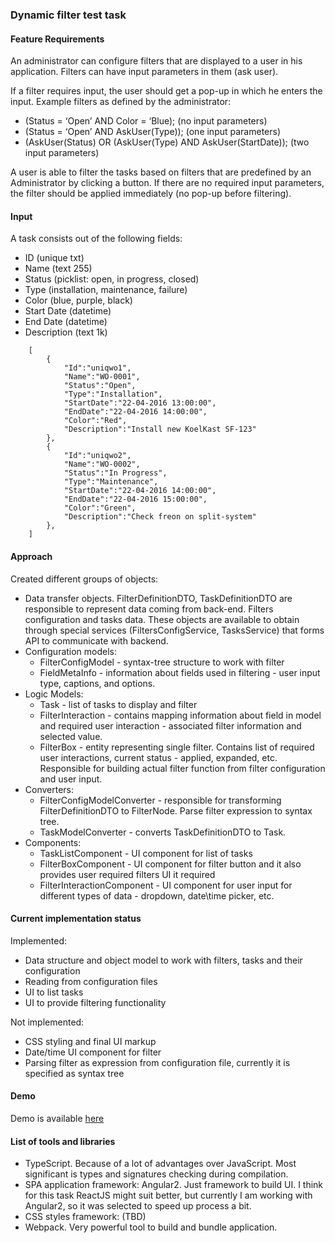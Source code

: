 ### Dynamic filter test task
#### Feature Requirements
An administrator can configure filters that are displayed to a user
in his application. Filters can have input parameters in them (ask user).


If a filter requires input, the user should get a pop-up in which he
enters the input. Example filters as defined by the administrator: 
- (Status = ‘Open’ AND Color = ‘Blue); (no input parameters) 
- (Status = ‘Open’ AND AskUser(Type)); (one input parameters) 
- (AskUser(Status) OR (AskUser(Type) AND AskUser(StartDate)); (two input parameters) 


A user is able to filter the tasks based on filters that are
predefined by an Administrator by clicking a button. If there are no
required input parameters, the filter should be applied immediately (no
pop-up before filtering).

#### Input
A task consists out of the following fields: 
- ID (unique txt) 
- Name (text 255) 
- Status (picklist: open, in progress, closed) 
- Type (installation, maintenance, failure) 
- Color (blue, purple, black) 
- Start Date (datetime) 
- End Date (datetime) 
- Description (text 1k)
```
    [
        {
            "Id":"uniqwo1",
            "Name":"WO-0001",
            "Status":"Open",
            "Type":"Installation",
            "StartDate":"22-04-2016 13:00:00",
            "EndDate":"22-04-2016 14:00:00",
            "Color":"Red",
            "Description":"Install new KoelKast SF-123"
        },
        {
            "Id":"uniqwo2",
            "Name":"WO-0002",
            "Status":"In Progress",
            "Type":"Maintenance",
            "StartDate":"22-04-2016 14:00:00",
            "EndDate":"22-04-2016 15:00:00",
            "Color":"Green",
            "Description":"Check freon on split-system"
        },
    ]
```

#### Approach
Created different groups of objects:
- Data transfer objects. FilterDefinitionDTO, TaskDefinitionDTO are responsible to represent data coming from back-end. Filters configuration and tasks data.
These objects are available to obtain through special services (FiltersConfigService, TasksService) that forms API to communicate with backend.
- Configuration models: 
  * FilterConfigModel - syntax-tree structure to work with filter
  * FieldMetaInfo - information about fields used in filtering - user input type, captions, and options.
- Logic Models:
  * Task - list of tasks to display and filter
  * FilterInteraction - contains mapping information about field in model and required user interaction - associated filter information and selected value.
  * FilterBox - entity representing single filter. Contains list of required user interactions, current status - applied, expanded, etc. Responsible for building actual filter function from filter configuration and user input.
- Converters:
  * FilterConfigModelConverter - responsible for transforming FilterDefinitionDTO to FilterNode. Parse filter expression to syntax tree.
  * TaskModelConverter - converts TaskDefinitionDTO to Task.
- Components:
  * TaskListComponent - UI component for list of tasks
  * FilterBoxComponent - UI component for filter button and it also provides user required filters UI it required
  * FilterInteractionComponent - UI component for user input for different types of data - dropdown, date\time picker, etc.

#### Current implementation status
Implemented:
- Data structure and object model to work with filters, tasks and their configuration
- Reading from configuration files
- UI to list tasks
- UI to provide filtering functionality

Not implemented:
- CSS styling and final UI markup
- Date/time UI component for filter
- Parsing filter as expression from configuration file, currently it is specified as syntax tree 

#### Demo
Demo is available [here](https://megaboich.github.io/dynamic-filter-test-task/#/tasks)

#### List of tools and libraries
- TypeScript. Because of a lot of advantages over JavaScript. Most significant is types and signatures checking during compilation.
- SPA application framework: Angular2. Just framework to build UI. I think for this task ReactJS might suit better, but currently I am working with Angular2, so it was selected to speed up process a bit.
- CSS styles framework: (TBD)
- Webpack. Very powerful tool to build and bundle application.